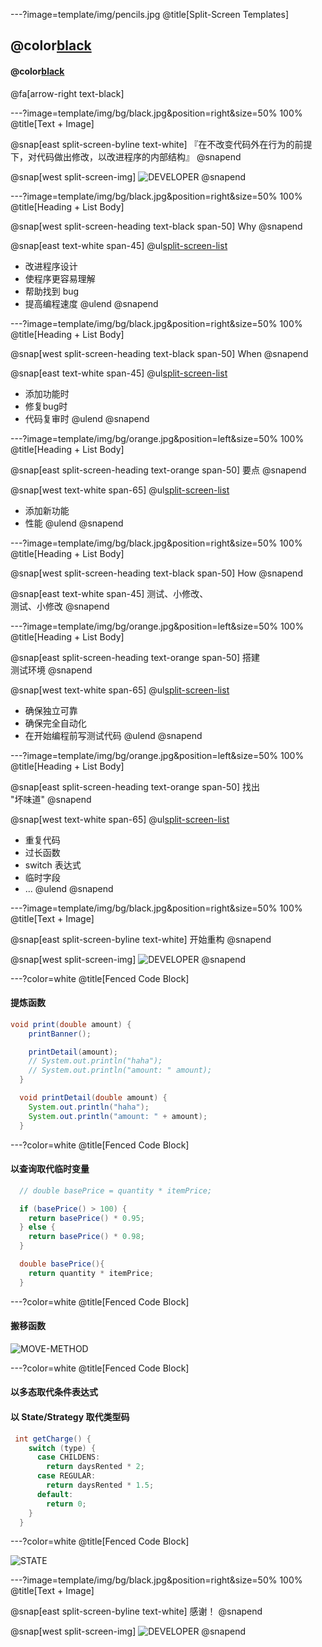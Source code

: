 ---?image=template/img/pencils.jpg
@title[Split-Screen Templates]

## @color[black](《重构》)
#### @color[black](——读书笔记)
@fa[arrow-right text-black]

---?image=template/img/bg/black.jpg&position=right&size=50% 100%
@title[Text + Image]

@snap[east split-screen-byline text-white]
『在不改变代码外在行为的前提下，对代码做出修改，以改进程序的内部结构』
@snapend

@snap[west split-screen-img]
![DEVELOPER](template/img/developer.jpg)
@snapend

---?image=template/img/bg/black.jpg&position=right&size=50% 100%
@title[Heading + List Body]

@snap[west split-screen-heading text-black span-50]
Why
@snapend

@snap[east text-white span-45]
@ul[split-screen-list](false)
- 改进程序设计
- 使程序更容易理解
- 帮助找到 bug
- 提高编程速度
@ulend
@snapend

---?image=template/img/bg/black.jpg&position=right&size=50% 100%
@title[Heading + List Body]

@snap[west split-screen-heading text-black span-50]
When
@snapend

@snap[east text-white span-45]
@ul[split-screen-list](false)
- 添加功能时
- 修复bug时
- 代码复审时
@ulend
@snapend

---?image=template/img/bg/orange.jpg&position=left&size=50% 100%
@title[Heading + List Body]

@snap[east split-screen-heading text-orange span-50]
要点
@snapend

@snap[west text-white span-65]
@ul[split-screen-list](false)
- 添加新功能
- 性能
@ulend
@snapend


---?image=template/img/bg/black.jpg&position=right&size=50% 100%
@title[Heading + List Body]

@snap[west split-screen-heading text-black span-50]
How
@snapend

@snap[east text-white span-45]
测试、小修改、<br>测试、小修改
@snapend

---?image=template/img/bg/orange.jpg&position=left&size=50% 100%
@title[Heading + List Body]

@snap[east split-screen-heading text-orange span-50]
搭建<br>测试环境
@snapend

@snap[west text-white span-65]
@ul[split-screen-list](false)
- 确保独立可靠
- 确保完全自动化
- 在开始编程前写测试代码
@ulend
@snapend


---?image=template/img/bg/orange.jpg&position=left&size=50% 100%
@title[Heading + List Body]

@snap[east split-screen-heading text-orange span-50]
找出<br>"坏味道"
@snapend

@snap[west text-white span-65]
@ul[split-screen-list](false)
- 重复代码
- 过长函数
- switch 表达式
- 临时字段
- ...
@ulend
@snapend

---?image=template/img/bg/black.jpg&position=right&size=50% 100%
@title[Text + Image]

@snap[east split-screen-byline text-white]
开始重构
@snapend

@snap[west split-screen-img]
![DEVELOPER](template/img/developer.jpg)
@snapend

---?color=white
@title[Fenced Code Block]

#### 提炼函数

```java
void print(double amount) {
    printBanner();

    printDetail(amount);
    // System.out.println("haha");
    // System.out.println("amount: " amount);
  }

  void printDetail(double amount) {
    System.out.println("haha");
    System.out.println("amount: " + amount);
  }
```

---?color=white
@title[Fenced Code Block]

#### 以查询取代临时变量

```java
  // double basePrice = quantity * itemPrice;

  if (basePrice() > 100) {
    return basePrice() * 0.95;
  } else {
    return basePrice() * 0.98;
  }

  double basePrice(){
    return quantity * itemPrice;
  }
```

---?color=white
@title[Fenced Code Block]

#### 搬移函数

![MOVE-METHOD](template/img/refactoring/move-method.png)

---?color=white
@title[Fenced Code Block]

#### 以多态取代条件表达式
#### 以 State/Strategy 取代类型码

```java
 int getCharge() {
    switch (type) {
      case CHILDENS:
        return daysRented * 2;
      case REGULAR:
        return daysRented * 1.5;
      default:
        return 0;
    }
  }
```


---?color=white
@title[Fenced Code Block]

![STATE](template/img/refactoring/state.png)

---?image=template/img/bg/black.jpg&position=right&size=50% 100%
@title[Text + Image]

@snap[east split-screen-byline text-white]
感谢！
@snapend

@snap[west split-screen-img]
![DEVELOPER](template/img/developer.jpg)
@snapend
